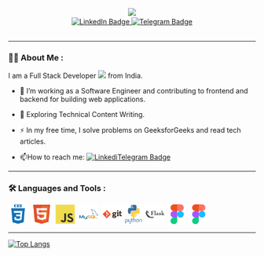 <div id="header" align="center">
  <img src="https://cdn-icons-png.flaticon.com/512/5968/5968286.png" width="200"/>
</div> 
<div id="badges" align="center">
  <a href="https://www.linkedin.com/in/evgeniy-zelenov-0459a3236/">
    <img src="https://img.shields.io/badge/LinkedIn-blue?style=for-the-badge&logo=linkedin&logoColor=white" alt="LinkedIn Badge"/>
  </a>
  <a href="https://t.me/lackinspiration">
    <img src="https://img.shields.io/badge/Telegram-informational?logo=telegram&logoColor=white&style=for-the-badge" alt="Telegram Badge"/>
  </a>
</div>
<img src="https://komarev.com/ghpvc/?username=Berupor&style=flat-square&color=blue" align="center" alt=""/>

---

### :man_technologist: About Me :
I am a Full Stack Developer <img src="https://media.giphy.com/media/WUlplcMpOCEmTGBtBW/giphy.gif" width="30"> from India.
- :telescope: I’m working as a Software Engineer and contributing to frontend and backend for building web applications.

- :seedling: Exploring Technical Content Writing.

- :zap: In my free time, I solve problems on GeeksforGeeks and read tech articles.

- :mailbox:How to reach me: [![LinkediTelegram Badge](https://img.shields.io/badge/Telegram-informational?logo=telegram&logoColor=white&style=for-the-badge)](https://t.me/lackinspiration)

---

### :hammer_and_wrench: Languages and Tools :
<div>
  <img src="https://github.com/devicons/devicon/blob/master/icons/css3/css3-plain-wordmark.svg"  title="CSS3" alt="CSS" width="40" height="40"/>&nbsp;
  <img src="https://github.com/devicons/devicon/blob/master/icons/html5/html5-original.svg" title="HTML5" alt="HTML" width="40" height="40"/>&nbsp;
  <img src="https://github.com/devicons/devicon/blob/master/icons/javascript/javascript-original.svg" title="JavaScript" alt="JavaScript" width="40" height="40"/>&nbsp;
    <img src="https://github.com/devicons/devicon/blob/master/icons/mysql/mysql-original-wordmark.svg" title="MySQL"  alt="MySQL" width="40" height="40"/>&nbsp;
   <img src="https://github.com/devicons/devicon/blob/master/icons/git/git-original-wordmark.svg" title="Git" **alt="Git" width="40" height="40"/>
   <img src="https://github.com/devicons/devicon/blob/master/icons/python/python-original-wordmark.svg" title="Python" alt="Python" width="40">
   <img src="https://github.com/devicons/devicon/blob/master/icons/flask/flask-original-wordmark.svg" title="Flask" alt="Flask" width="40">
   <img src="https://github.com/devicons/devicon/blob/master/icons/figma/figma-original.svg" title="Figma" alt="Figma" width="40">
   <img src="https://github.com/devicons/devicon/blob/master/icons/figma/figma-original.svg" title="Sass" alt="Sass" width="40">
</div>

---

[![Top Langs](https://github-readme-stats.vercel.app/api/top-langs/?username=Berupor&layout=compact&theme=vision-friendly-dark)](https://github.com/anuraghazra/github-readme-stats)


